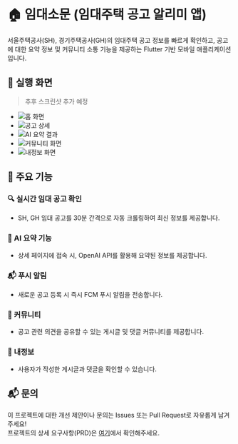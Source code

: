 # 🏠 임대소문 (임대주택 공고 알리미 앱)

서울주택공사(SH), 경기주택공사(GH)의 임대주택 공고 정보를 빠르게 확인하고, 공고에 대한 요약 정보 및 커뮤니티 소통 기능을 제공하는 Flutter 기반 모바일 애플리케이션입니다.

## 📸 실행 화면

> 추후 스크린샷 추가 예정

* ![홈 화면](image_home_placeholder)
* ![공고 상세](image_detail_placeholder)
* ![AI 요약 결과](image_summary_placeholder)
* ![커뮤니티 화면](image_community_placeholder)
* ![내정보 화면](image_profile_placeholder)

## 🚀 주요 기능

### 🔍 실시간 임대 공고 확인

* SH, GH 임대 공고를 30분 간격으로 자동 크롤링하여 최신 정보를 제공합니다.

### 🧠 AI 요약 기능

* 상세 페이지에 접속 시, OpenAI API를 활용해 요약된 정보를 제공합니다.

### 📬 푸시 알림

* 새로운 공고 등록 시 즉시 FCM 푸시 알림을 전송합니다.

### 💬 커뮤니티

* 공고 관련 의견을 공유할 수 있는 게시글 및 댓글 커뮤니티를 제공합니다.

### 🙋 내정보

* 사용자가 작성한 게시글과 댓글을 확인할 수 있습니다.

## 📬 문의

이 프로젝트에 대한 개선 제안이나 문의는 Issues 또는 Pull Request로 자유롭게 남겨주세요!  
프로젝트의 상세 요구사항(PRD)은 [여기](https://github.com/gijang-jmj/imdaesomun/blob/main/PRD.md)에서 확인해주세요.
